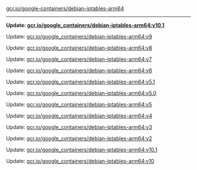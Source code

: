 [gcr.io/google-containers/debian-iptables-arm64](https://hub.docker.com/r/cruse/debian-iptables-arm64/tags/) 

----
**Update: [gcr.io/google_containers/debian-iptables-arm64:v10.1](https://hub.docker.com/r/cruse/debian-iptables-arm64/tags/)**

Update: [gcr.io/google_containers/debian-iptables-arm64:v9](https://hub.docker.com/r/cruse/debian-iptables-arm64/tags/)

Update: [gcr.io/google_containers/debian-iptables-arm64:v8](https://hub.docker.com/r/cruse/debian-iptables-arm64/tags/)

Update: [gcr.io/google_containers/debian-iptables-arm64:v7](https://hub.docker.com/r/cruse/debian-iptables-arm64/tags/)

Update: [gcr.io/google_containers/debian-iptables-arm64:v6](https://hub.docker.com/r/cruse/debian-iptables-arm64/tags/)

Update: [gcr.io/google_containers/debian-iptables-arm64:v5.1](https://hub.docker.com/r/cruse/debian-iptables-arm64/tags/)

Update: [gcr.io/google_containers/debian-iptables-arm64:v5.0](https://hub.docker.com/r/cruse/debian-iptables-arm64/tags/)

Update: [gcr.io/google_containers/debian-iptables-arm64:v5](https://hub.docker.com/r/cruse/debian-iptables-arm64/tags/)

Update: [gcr.io/google_containers/debian-iptables-arm64:v4](https://hub.docker.com/r/cruse/debian-iptables-arm64/tags/)

Update: [gcr.io/google_containers/debian-iptables-arm64:v3](https://hub.docker.com/r/cruse/debian-iptables-arm64/tags/)

Update: [gcr.io/google_containers/debian-iptables-arm64:v2](https://hub.docker.com/r/cruse/debian-iptables-arm64/tags/)

Update: [gcr.io/google_containers/debian-iptables-arm64:v10.1](https://hub.docker.com/r/cruse/debian-iptables-arm64/tags/)

Update: [gcr.io/google_containers/debian-iptables-arm64:v10](https://hub.docker.com/r/cruse/debian-iptables-arm64/tags/)

